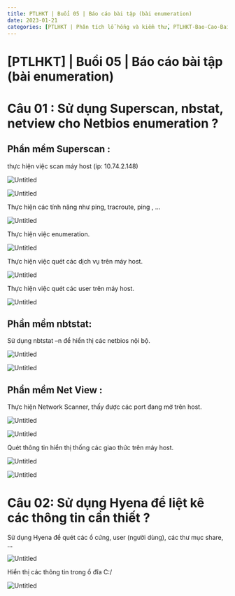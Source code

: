 ```yaml
---
title: PTLHKT | Buổi 05 | Báo cáo bài tập (bài enumeration)
date: 2023-01-21
categories: [PTLHKT | Phân tích lỗ hổng và kiểm thử, PTLHKT-Bao-Cao-Bai-Tap]
---
```



# [PTLHKT] | Buổi 05 | Báo cáo bài tập (bài enumeration)

# Câu 01 : Sử dụng Superscan, nbstat, netview cho Netbios enumeration ?

## Phần mềm Superscan :

thực hiện việc scan máy host (ip: 10.74.2.148)

![Untitled](/images/2023-01-21-ptlhkt-buoi-05/Untitled.png)

![Untitled](/images/2023-01-21-ptlhkt-buoi-05/Untitled1.png)

Thực hiện các tính năng như ping, tracroute, ping , …

![Untitled](/images/2023-01-21-ptlhkt-buoi-05/Untitled2.png)

Thực hiện việc enumeration.

![Untitled](/images/2023-01-21-ptlhkt-buoi-05/Untitled3.png)

Thực hiện việc quét các dịch vụ trên máy host.

![Untitled](/images/2023-01-21-ptlhkt-buoi-05/Untitled4.png)

Thực hiện việc quét các user trên máy host.

![Untitled](/images/2023-01-21-ptlhkt-buoi-05/Untitled5.png)

## Phần mềm nbtstat:

Sử dụng nbtstat –n để hiển thị các netbios nội bộ.

![Untitled](/images/2023-01-21-ptlhkt-buoi-05/Untitled6.png)

![Untitled](/images/2023-01-21-ptlhkt-buoi-05/Untitled7.png)

## Phẩn mềm Net View :

Thực hiện Network Scanner, thấy được các port đang mở trên host.

![Untitled](/images/2023-01-21-ptlhkt-buoi-05/Untitled8.png)

![Untitled](/images/2023-01-21-ptlhkt-buoi-05/Untitled9.png)

Quét thông tin hiển thị thống các giao thức trên máy host.

![Untitled](/images/2023-01-21-ptlhkt-buoi-05/Untitled10.png)

![Untitled](/images/2023-01-21-ptlhkt-buoi-05/Untitled11.png)

# Câu 02: Sử dụng Hyena để liệt kê các thông tin cần thiết ?

Sử dụng Hyena để quét các ổ cứng, user (người dùng), các thư mục share, …

![Untitled](/images/2023-01-21-ptlhkt-buoi-05/Untitled12.png)

Hiển thị các thông tin trong ổ đĩa C:/

![Untitled](/images/2023-01-21-ptlhkt-buoi-05/Untitled13.png)